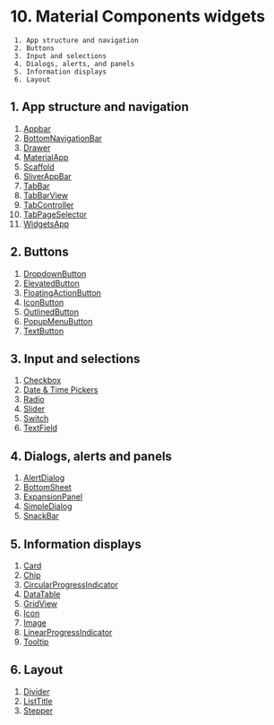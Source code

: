 # 10. Material Components widgets 

```
 1. App structure and navigation 
 2. Buttons 
 3. Input and selections
 4. Dialogs, alerts, and panels 
 5. Information displays 
 6. Layout
```

## 1. App structure and navigation 

1. [Appbar]()
2. [BottomNavigationBar]()
3. [Drawer]()
4. [MaterialApp]()
5. [Scaffold]()
6. [SliverAppBar]()
7. [TabBar]()
8. [TabBarView]()
9. [TabController]()
10. [TabPageSelector]()
11. [WidgetsApp]()

## 2. Buttons 

1. [DropdownButton]()
2. [ElevatedButton]()
3. [FloatingActionButton]()
4. [IconButton]()
5. [OutlinedButton]()
6. [PopupMenuButton]()
7. [TextButton]()

## 3. Input and selections  

1. [Checkbox]()
2. [Date & Time Pickers]()
3. [Radio]()
4. [Slider]()
5. [Switch]()
6. [TextField]()
   
## 4. Dialogs, alerts and panels

1. [AlertDialog]()
2. [BottomSheet]()
3. [ExpansionPanel]()
4. [SimpleDialog]()
5. [SnackBar]()

## 5. Information displays

1. [Card]()
2. [Chip]()
3. [CircularProgressIndicator]()
4. [DataTable]()
5. [GridView]()
6. [Icon]()
7. [Image]()
8. [LinearProgressIndicator]()
9. [Tooltip]()

## 6. Layout 

1. [Divider]()
2. [ListTitle]()
3. [Stepper]()